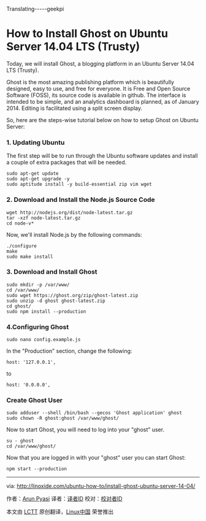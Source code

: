 Translating-----geekpi

How to Install Ghost on Ubuntu Server 14.04 LTS (Trusty)
================================================================================
Today, we will install Ghost, a blogging platform in an Ubuntu Server 14.04 LTS (Trusty).

Ghost is the most amazing publishing platform which is beautifully designed, easy to use, and free for everyone. It is Free and Open Source Software (FOSS), its source code is available in github. The interface is intended to be simple, and an analytics dashboard is planned, as of January 2014. Editing is facilitated using a split screen display.

So, here are the steps-wise tutorial below on how to setup Ghost on Ubuntu Server:

### 1. Updating Ubuntu ###

The first step will be to run through the Ubuntu software updates and install a couple of extra packages that will be needed.

    sudo apt-get update
    sudo apt-get upgrade -y
    sudo aptitude install -y build-essential zip vim wget

### 2. Download and Install the Node.js Source Code ###

    wget http://nodejs.org/dist/node-latest.tar.gz
    tar -xzf node-latest.tar.gz
    cd node-v*

Now, we'll install Node.js by the following commands:

    ./configure
    make
    sudo make install

### 3. Download and Install Ghost ###

    sudo mkdir -p /var/www/
    cd /var/www/
    sudo wget https://ghost.org/zip/ghost-latest.zip
    sudo unzip -d ghost ghost-latest.zip
    cd ghost/
    sudo npm install --production

### 4.Configuring Ghost ###

    sudo nano config.example.js

In the "Production" section, change the following:

    host: '127.0.0.1',

to

    host: '0.0.0.0',

### Create Ghost User ###

    sudo adduser --shell /bin/bash --gecos 'Ghost application' ghost
    sudo chown -R ghost:ghost /var/www/ghost/

Now to start Ghost, you will need to log into your "ghost" user.

    su - ghost
    cd /var/www/ghost/

Now that you are logged in with your "ghost" user you can start Ghost:

    npm start --production

--------------------------------------------------------------------------------

via: http://linoxide.com/ubuntu-how-to/install-ghost-ubuntu-server-14-04/

作者：[Arun Pyasi][a]
译者：[译者ID](https://github.com/译者ID)
校对：[校对者ID](https://github.com/校对者ID)

本文由 [LCTT](https://github.com/LCTT/TranslateProject) 原创翻译，[Linux中国](http://linux.cn/) 荣誉推出

[a]:http://linoxide.com/author/arunp/